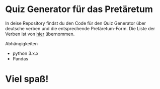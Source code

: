 # Quiz Generator für das Pretäretum 

In deise Repository findst du den Code für den Quiz Generator über deutsche verben und die entsprechende Pretäretum-Form. 
Die Liste der Verben ist von [hier](https://gist.github.com/wanderingstan/7eaaf0e22461b505c749e268c0b72bc4) übernommen.



Abhängigkeiten
- python 3.x.x
- Pandas 

# Viel spaß!